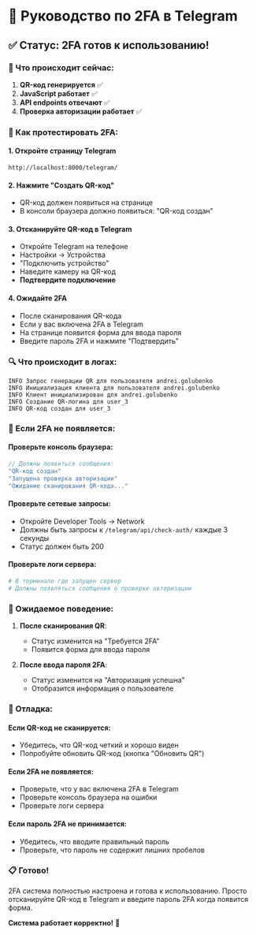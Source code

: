 # 🔐 Руководство по 2FA в Telegram

## ✅ Статус: 2FA готов к использованию!

### 🎯 Что происходит сейчас:

1. **QR-код генерируется** ✅
2. **JavaScript работает** ✅  
3. **API endpoints отвечают** ✅
4. **Проверка авторизации работает** ✅

### 📱 Как протестировать 2FA:

#### 1. Откройте страницу Telegram
```
http://localhost:8000/telegram/
```

#### 2. Нажмите "Создать QR-код"
- QR-код должен появиться на странице
- В консоли браузера должно появиться: "QR-код создан"

#### 3. Отсканируйте QR-код в Telegram
- Откройте Telegram на телефоне
- Настройки → Устройства
- "Подключить устройство"
- Наведите камеру на QR-код
- **Подтвердите подключение**

#### 4. Ожидайте 2FA
- После сканирования QR-кода
- Если у вас включена 2FA в Telegram
- На странице появится форма для ввода пароля
- Введите пароль 2FA и нажмите "Подтвердить"

### 🔍 Что происходит в логах:

```
INFO Запрос генерации QR для пользователя andrei.golubenko
INFO Инициализация клиента для пользователя andrei.golubenko
INFO Клиент инициализирован для andrei.golubenko
INFO Создание QR-логина для user_3
INFO QR-код создан для user_3
```

### 🐛 Если 2FA не появляется:

#### Проверьте консоль браузера:
```javascript
// Должны появиться сообщения:
"QR-код создан"
"Запущена проверка авторизации"
"Ожидание сканирования QR-кода..."
```

#### Проверьте сетевые запросы:
- Откройте Developer Tools → Network
- Должны быть запросы к `/telegram/api/check-auth/` каждые 3 секунды
- Статус должен быть 200

#### Проверьте логи сервера:
```bash
# В терминале где запущен сервер
# Должны появляться сообщения о проверке авторизации
```

### 🎯 Ожидаемое поведение:

1. **После сканирования QR**:
   - Статус изменится на "Требуется 2FA"
   - Появится форма для ввода пароля

2. **После ввода пароля 2FA**:
   - Статус изменится на "Авторизация успешна"
   - Отобразится информация о пользователе

### 🔧 Отладка:

#### Если QR-код не сканируется:
- Убедитесь, что QR-код четкий и хорошо виден
- Попробуйте обновить QR-код (кнопка "Обновить QR")

#### Если 2FA не появляется:
- Проверьте, что у вас включена 2FA в Telegram
- Проверьте консоль браузера на ошибки
- Проверьте логи сервера

#### Если пароль 2FA не принимается:
- Убедитесь, что вводите правильный пароль
- Проверьте, что пароль не содержит лишних пробелов

### 📋 Готово!

2FA система полностью настроена и готова к использованию. Просто отсканируйте QR-код в Telegram и введите пароль 2FA когда появится форма.

**Система работает корректно!** 🎉
